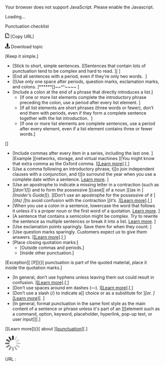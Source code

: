 Your browser does not support JavaScript. Please enable the Javascript.

Loading...

Punctuation checklist

![Copy URL](punctuation-checklist_files/Copy.png) [Copy URL]

![Download](punctuation-checklist_files/Download.png)
Download topic

[Keep it simple.]

-   [Stick to short, simple sentences. ][Sentences that contain lots of punctuation tend to be complex and hard to read. ][
    ]
-   [End all sentences with a period, even if they're only two words. 
    ]
-   [[Use only one space after periods, question marks, exclamation marks, and colons.
    ]******[]~~^^~~~~
    ]
-   [Include a colon at the end of a phrase that directly introduces a list.]
    -   [If one or more list elements complete the introductory phrase preceding the colon, use a period after every list element. ]
    -   [If all list elements are short phrases (three words or fewer), don’t end them with periods, even if they form a complete sentence together with the list introduction.  ]
    -   [If one or more list elements are complete sentences, use a period after every element, even if a list element contains three or fewer words.]

[]

-   [Include commas after every item in a series, including the last one.
    ][Example ][networks, storage, and virtual machines
    ][You might know that extra comma as the Oxford comma. ][[Learn more]](https://worldready.cloudapp.net/Styleguide/Read?id=2700&topicid=28752).[[
    ]](https://worldready.cloudapp.net/Styleguide/Read?id=2700&topicid=28752)
-   [Use a comma following an introductory phrase, t][o join independent clauses with a conjunction, and t][o surround the year when you use a complete date within a sentence. [Learn more](https://worldready.cloudapp.net/Styleguide/Read?id=2700&topicid=28752).
    ]
-   [Use an apostrophe to indicate a missing letter in a contraction (such as ]*[don’t]*[) and to form the possessive ][case][ of a noun ][(as in ]*[Insider’s Guide]*[). ][Don’t use an apostrophe for the possessive of *it* ]*[(its) ]*[to avoid confusion with the contraction ]*[it’s. ]*[[Learn more]](https://worldready.cloudapp.net/Styleguide/Read?id=2700&topicid=28753).[[
    ]](https://worldready.cloudapp.net/Styleguide/Read?id=2700&topicid=28753)
-   [When you use a colon in a sentence, lowercase the word that follows it unless it's a proper noun or the first word of a quotation. [Learn more](https://worldready.cloudapp.net/Styleguide/Read?id=2700&topicid=28754).
    ]
-   [A sentence that contains a semicolon might be complex. Try to rewrite the sentence as multiple sentences or break it into a list. [Learn more](https://worldready.cloudapp.net/Styleguide/Read?id=2700&topicid=28755).
    ]
-   [Use exclamation points sparingly. Save them for when they count.
    ]
-   [Use question marks sparingly. Customers expect *us* to give *them* answers. ][[Learn more]](https://worldready.cloudapp.net/Styleguide/Read?id=2700&topicid=28756).[[
    ]](https://worldready.cloudapp.net/Styleguide/Read?id=2700&topicid=28756)
-   [Place closing quotation marks:]
    -   [Outside commas and periods.]
    -   [Inside other punctuation.]

[Exception][ [If]]{}[ punctuation is part of the quoted material, place it inside the quotation marks.]

-   [In general, don’t use hyphens unless leaving them out could result in confusion. ][[Learn more]](https://worldready.cloudapp.net/Styleguide/Read?id=2700&topicid=28765).[[
    ]](https://worldready.cloudapp.net/Styleguide/Read?id=2700&topicid=28765)
-   [Don’t use spaces around em dashes (—). ][[Learn more]](https://worldready.cloudapp.net/Styleguide/Read?id=2700&topicid=28766).[[
    ]](https://worldready.cloudapp.net/Styleguide/Read?id=2700&topicid=28766)
-   [Don’t use a slash (/) to indicate a][ choice or as a substitute for ]*[or. ]*[[Learn more]](https://worldready.cloudapp.net/Styleguide/Read?id=2700&topicid=28760)[.
    ]
-   [In general, format punctuation in the same font style as the main content of a sentence or phrase unless it's part of an ][[element such as a command, option, keyword, placeholder, hyperlink, pop-up text, or user input]][.]

[[Learn more]]{}[ about ][[punctuation]](https://worldready.cloudapp.net/Styleguide/Read?id=2700&topicid=25519)[.]

![In progress](punctuation-checklist_files/activity-large.gif)

URL :


